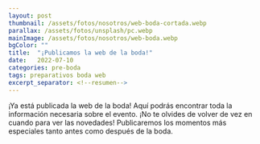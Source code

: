 ```yaml
---
layout: post
thumbnail: /assets/fotos/nosotros/web-boda-cortada.webp
parallax: /assets/fotos/unsplash/pc.webp
mainImage: /assets/fotos/nosotros/web-boda.webp
bgColor: ""
title:  "¡Publicamos la web de la boda!"
date:   2022-07-10
categories: pre-boda
tags: preparativos boda web
excerpt_separator: <!--resumen-->
---
```


¡Ya está publicada la web de la boda!
Aquí podrás encontrar toda la información necesaria sobre el evento. ¡No te olvides de volver de vez en cuando para ver las novedades!
Publicaremos los momentos más especiales tanto antes como después de la boda.
